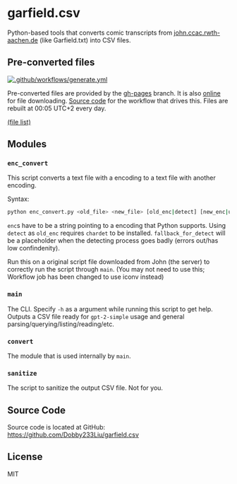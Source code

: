 # garfield.csv
Python-based tools that converts comic transcripts from [john.ccac.rwth-aachen.de](http://john.ccac.rwth-aachen.de:8000/ftp/dilbert/) (like Garfield.txt) into CSV files.

## Pre-converted files
[![.github/workflows/generate.yml](https://github.com/Dobby233Liu/garfield.csv/actions/workflows/generate.yml/badge.svg)](https://github.com/Dobby233Liu/garfield.csv/actions/workflows/generate.yml)

Pre-converted files are provided by the [gh-pages](https://github.com/Dobby233Liu/garfield.csv/tree/gh-pages) branch. It is also [online](https://dobby233liu.github.io/garfield.csv/) for file downloading. [Source code](.github/workflows/generate.yml) for the workflow that drives this. Files are rebuilt at 00:05 UTC+2 every day.

[(file list)](https://github.com/Dobby233Liu/garfield.csv/tree/gh-pages)

## Modules

### `enc_convert`
This script converts a text file with a encoding to a text file with another encoding.

Syntax:
```bash
python enc_convert.py <old_file> <new_file> [old_enc|detect] [new_enc|utf-8] [fallback_for_detect|ISO-8859-1]
```
`enc`s have to be a string pointing to a encoding that Python supports.
Using `detect` as `old_enc` requires `chardet` to be installed.
`fallback_for_detect` will be a placeholder when the detecting process goes badly (errors out/has low confindenity).

Run this on a original script file downloaded from John (the server) to correctly run the script through `main`.
(You may not need to use this; Workflow job has been changed to use iconv instead)

### `main`
The CLI. Specify `-h` as a argument while running this script to get help.
Outputs a CSV file ready for `gpt-2-simple` usage and general parsing/querying/listing/reading/etc.

### `convert`
The module that is used internally by `main`.

### `sanitize`
The script to sanitize the output CSV file. Not for you.

## Source Code

Source code is located at GitHub: https://github.com/Dobby233Liu/garfield.csv

## License
MIT
